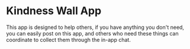 # Kindness Wall App

This app is designed to help others, if you have anything you don't need, you can easily post on this app, and others who need these things can coordinate to collect them through the in-app chat.
